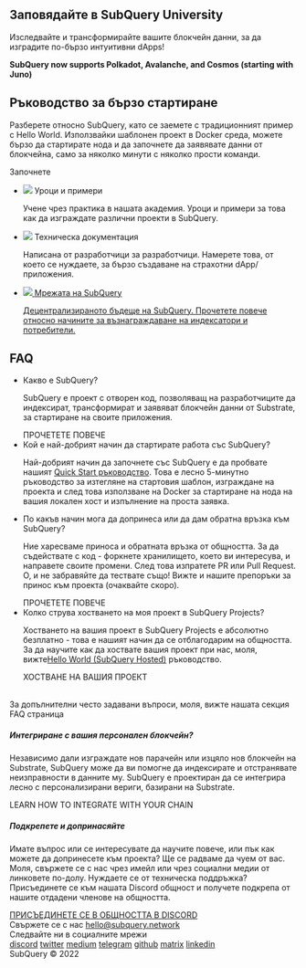<link rel="stylesheet" href="/assets/style/welcome.css" as="style" />
<div class="top2Sections">
  <section class="welcomeWords">
    <div class="main">
      <div>
        <h2 class="welcomeTitle">Заповядайте в SubQuery <span>University</span></h2>
        <p>Изследвайте и трансформирайте вашите блокчейн данни, за да изградите по-бързо интуитивни dApps!</p>
        <p><strong>SubQuery now supports Polkadot, Avalanche, and Cosmos (starting with Juno)</strong></p>
      </div>
    </div>
  </section>
  <section class="startSection main">
    <div>
      <h2 class="title"><span>Ръководство </span>за бързо стартиране</h2>
      <p>Разберете относно SubQuery, като се заемете с традиционният пример с Hello World. Използвайки шаблонен проект в Docker среда, можете бързо да стартирате нода и да започнете да заявявате данни от блокчейна, само за няколко минути с няколко прости команди.
      </p>
      <span class="button">
        <router-link :to="{path: '/quickstart/quickstart-polkadot.html'}">
          <span>Започнете</span>
        </router-link>
      </span>
    </div>
  </section>
</div>
<div class="main">
  <div>
    <ul class="list">
      <li>
        <router-link :to="{path: '/academy/tutorials_examples/introduction.html'}">
          <div>
            <img src="/assets/img/tutorialsIcon.svg" />
            <span>Уроци и примери</span>
            <p>Учене чрез практика в нашата академия. Уроци и примери за това как да изграждате различни проекти в SubQuery.</p>
          </div>
        </router-link>
      </li>
      <li>
        <router-link :to="{path: '/create/introduction.html'}">
          <div>
            <img src="/assets/img/docsIcon.svg" />
            <span>Техническа документация</span>
            <p>Написана от разработчици за разработчици. Намерете това, от което се нуждаете, за бързо създаване на страхотни dApp/ приложения.</p>
          </div>
        </router-link>
      </li>
      <li>
        <a href="https://static.subquery.network/whitepaper.pdf" target="_blank">
          <div>
            <img src="/assets/img/networkIcon.svg" />
            <span>Мрежата на SubQuery</span>
            <p>Децентрализираното бъдеще на SubQuery. Прочетете повече относно начините за възнаграждаване на индексатори и потребители.</p>
          </div>
        </a>
      </li>
    </ul>
  </div>
</div>
<section class="faqSection main">
  <div>
    <h2 class="title">FAQ</h2>
    <ul class="faqList">
      <li>
        <div class="title">Какво е SubQuery?</div>
        <div class="content">
          <p>SubQuery е проект с отворен код, позволяващ на разработчиците да индексират, трансформират и заявяват блокчейн данни от Substrate, за стартиране на своите приложения.</p>
          <span class="more">
            <router-link :to="{path: '/faqs/faqs.html#what-is-subquery'}">ПРОЧЕТЕТЕ ПОВЕЧЕ</router-link>
          </span>
        </div>
      </li>
      <li>
        <div class="title">Кой е най-добрият начин да стартирате работа със SubQuery?</div>
        <div class="content">
          <p>Най-добрият начин да започнете със SubQuery е да пробвате нашият <a href="/quickstart/quickstart-polkadot.html">Quick Start ръководство</a>. Това е лесно 5-минутно ръководство за изтегляне на стартовия шаблон, изграждане на проекта и след това използване на Docker за стартиране на нода на вашия локален хост и изпълнение на проста заявка. </p>
        </div>
      </li>
      <li>
        <div class="title">По какъв начин мога да допринеса или да дам обратна връзка към SubQuery?</div>
        <div class="content">
          <p>Ние харесваме приноса и обратната връзка от общността. За да съдействате с код - форкнете хранилището, което ви интересува, и направете своите промени. След това изпратете PR или Pull Request. О, и не забравяйте да тествате също! Вижте и нашите препоръки за принос към проекта (очаквайте скоро). </p>
          <span class="more">
            <router-link :to="{path: '/faqs/faqs.html#what-is-the-best-way-to-get-started-with-subquery'}">ПРОЧЕТЕТЕ ПОВЕЧЕ</router-link>
          </span>
        </div>
      </li>
      <li>
        <div class="title">Колко струва хостването на моя проект в SubQuery Projects?</div>
        <div class="content">
          <p>Хостването на вашия проект в SubQuery Projects е абсолютно безплатно - това е нашият начин да се отблагодарим на общността. За да научите как да хоствате вашия проект при нас, моля, вижте<a href="/quickstart/quickstart-polkadot.html">Hello World (SubQuery Hosted)</a> ръководство.</p>
          <span class="more">
            <router-link :to="{path: '/run_publish/publish.html'}">ХОСТВАНЕ НА ВАШИЯ ПРОЕКТ </router-link>
          </span>
        </div>
      </li>
    </ul><br>
    За допълнителни често задавани въпроси, моля, вижте нашата секция <router-link :to="{path: '/faqs/faqs.html'}">FAQ</router-link> страница    
  </div>
</section>
<section class="main">
  <div>
    <div class="lastIntroduce lastIntroduce_1">
        <h5>Интегриране с вашия персонален блокчейн?</h5>
        <p>Независимо дали изграждате нов парачейн или изцяло нов блокчейн на Substrate, SubQuery може да ви помогне да индексирате и отстранявате неизправности в данните му. SubQuery е проектиран да се интегрира лесно с персонализирани вериги, базирани на Substrate.</p>
        <span class="more">
          <router-link :to="{path: '/create/manifest.html#custom-substrate-chains'}">LEARN HOW TO INTEGRATE WITH YOUR CHAIN</router-link>
        </span>
    </div>
    <div class="lastIntroduce lastIntroduce_2">
        <h5>Подкрепете и допринасяйте</h5>
        <p>Имате въпрос или се интересувате да научите повече, или пък как можете да допринесете към проекта? Ще се радваме да чуем от вас. Моля, свържете се с нас чрез имейл или чрез социални медии от линковете по-долу. Нуждаете се от техническа поддръжка? Присъединете се към нашата Discord общност и получете подкрепа от нашите отдадени членове на общността. </p>
        <a class="more" target="_blank" href="https://discord.com/invite/subquery">ПРИСЪЕДИНЕТЕ СЕ В ОБЩНОСТТА В DISCORD</a>
    </div>
    </div>
</section>
<section class="main connectSection">
  <div class="email">
    <span>Свържете се с нас</span>
    <a href="mailto:hello@subquery.network">hello@subquery.network</a>
  </div>
  <div>
    <div>Следвайте ни в социалните мрежи</div>
    <div class="connectWay">
      <a href="https://discord.com/invite/78zg8aBSMG" target="_blank" class="connectDiscord">discord</a>
      <a href="https://twitter.com/subquerynetwork" target="_blank" class="connectTwitter">twitter</a>
      <a href="https://medium.com/@subquery" target="_blank" class="connectMedium">medium</a>
      <a href="https://t.me/subquerynetwork" target="_blank" class="connectTelegram">telegram</a>
      <a href="https://github.com/OnFinality-io/subql" target="_blank" class="connectGithub">github</a>
      <a href="https://matrix.to/#/#subquery:matrix.org" target="_blank" class="connectMatrix">matrix</a>
      <a href="https://www.linkedin.com/company/subquery" target="_blank" class="connectLinkedin">linkedin</a>
    </div>
  </div>
</section>
</div> </div>
<div class="footer">
  <div class="main"><div>SubQuery © 2022</div></div>
</div>
<script charset="utf-8" src="/assets/js/welcome.js"></script>
